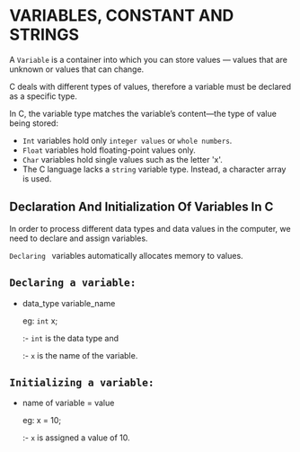 # VARIABLES, CONSTANT AND STRINGS

A `Variable` is a container into which you can store
values — values that are unknown or values that can change.

C deals with different types of values, therefore a variable must be declared as a specific type.

In C, the variable type matches the variable’s content—the type of value being stored:

- `Int` variables hold only `integer values` or `whole numbers`.
- `Float` variables hold floating-point values only.
- `Char` variables hold single values such as the letter 'x'.
- The C language lacks a `string` variable type.
Instead, a character array is used.

## Declaration And Initialization Of Variables In C

In order to process different data types and data values in the computer, we need to declare and assign variables. 

`Declaring ` variables automatically allocates memory to values. 

`Declaring a variable:`
----
- data_type variable_name

    eg: `int` x;

    :- `int` is the data type and 

    :- `x` is the name of the variable.

`Initializing a variable:`
----

- name of variable = value 

    eg: x = 10; 

    :- `x` is assigned a value of 10. 